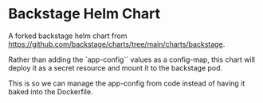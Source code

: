 # Backstage Helm Chart

A forked backstage helm chart from https://github.com/backstage/charts/tree/main/charts/backstage.

Rather than adding the `app-config`` values as a config-map, this chart will deploy it as a secret resource and mount it to the backstage pod.

This is so we can manage the app-config from code instead of having it baked into the Dockerfile.